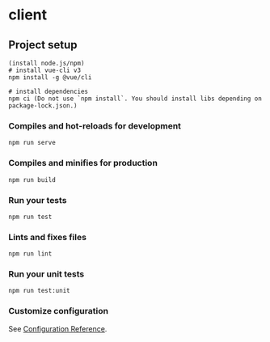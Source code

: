 # client

## Project setup
```
(install node.js/npm)
# install vue-cli v3
npm install -g @vue/cli

# install dependencies
npm ci (Do not use `npm install`. You should install libs depending on package-lock.json.)
```

### Compiles and hot-reloads for development
```
npm run serve
```

### Compiles and minifies for production
```
npm run build
```

### Run your tests
```
npm run test
```

### Lints and fixes files
```
npm run lint
```

### Run your unit tests
```
npm run test:unit
```

### Customize configuration
See [Configuration Reference](https://cli.vuejs.org/config/).
